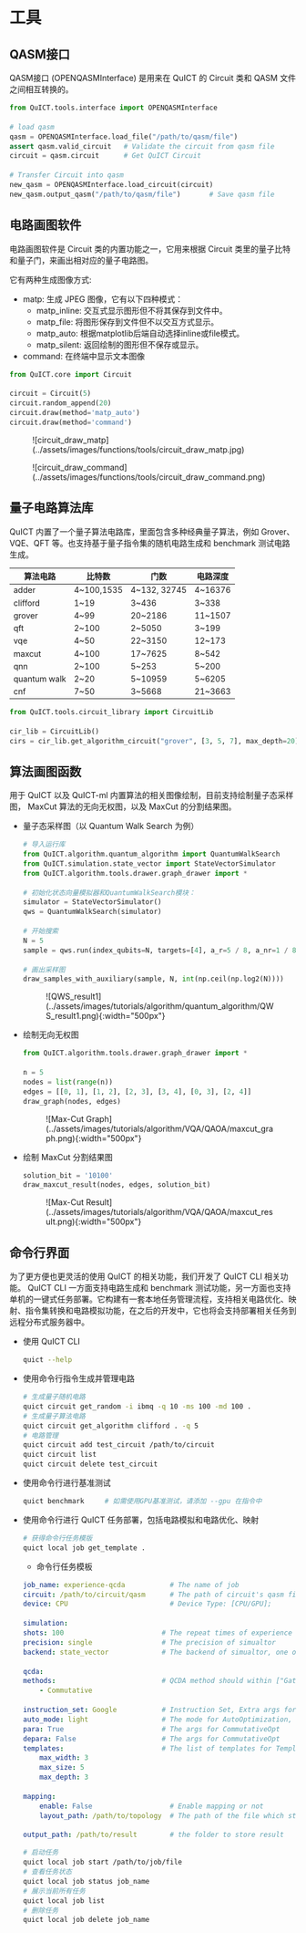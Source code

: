 # 工具

## QASM接口

QASM接口 (OPENQASMInterface) 是用来在 QuICT 的 Circuit 类和 QASM 文件之间相互转换的。

``` python
from QuICT.tools.interface import OPENQASMInterface

# load qasm
qasm = OPENQASMInterface.load_file("/path/to/qasm/file")
assert qasm.valid_circuit   # Validate the circuit from qasm file
circuit = qasm.circuit      # Get QuICT Circuit

# Transfer Circuit into qasm
new_qasm = OPENQASMInterface.load_circuit(circuit)
new_qasm.output_qasm("/path/to/qasm/file")       # Save qasm file
```

## 电路画图软件

电路画图软件是 Circuit 类的内置功能之一，它用来根据 Circuit 类里的量子比特和量子门，来画出相对应的量子电路图。

它有两种生成图像方式:

- matp: 生成 JPEG 图像，它有以下四种模式：
    - matp_inline: 交互式显示图形但不将其保存到文件中。
    - matp_file: 将图形保存到文件但不以交互方式显示。
    - matp_auto: 根据matplotlib后端自动选择inline或file模式。
    - matp_silent: 返回绘制的图形但不保存或显示。
- command: 在终端中显示文本图像

``` python
from QuICT.core import Circuit

circuit = Circuit(5)
circuit.random_append(20)
circuit.draw(method='matp_auto')
circuit.draw(method='command')
```

<figure markdown>
![circuit_draw_matp](../assets/images/functions/tools/circuit_draw_matp.jpg)
</figure>

<figure markdown>
![circuit_draw_command](../assets/images/functions/tools/circuit_draw_command.png)
</figure>


## 量子电路算法库

QuICT 内置了一个量子算法电路库，里面包含多种经典量子算法，例如 Grover、VQE、QFT 等。也支持基于量子指令集的随机电路生成和 benchmark 测试电路生成。

| 算法电路     | 比特数     | 门数         | 电路深度 |
| ------------ | ---------- | ------------ | -------- |
| adder        | 4~100,1535 | 4~132, 32745 | 4~16376  |
| clifford     | 1~19       | 3~436        | 3~338    |
| grover       | 4~99       | 20~2186      | 11~1507  |
| qft          | 2~100      | 2~5050       | 3~199    |
| vqe          | 4~50       | 22~3150      | 12~173   |
| maxcut       | 4~100      | 17~7625      | 8~542    |
| qnn          | 2~100      | 5~253        | 5~200    |
| quantum walk | 2~20       | 5~10959      | 5~6205   |
| cnf          | 7~50       | 3~5668       | 21~3663  |

```python
from QuICT.tools.circuit_library import CircuitLib

cir_lib = CircuitLib()
cirs = cir_lib.get_algorithm_circuit("grover", [3, 5, 7], max_depth=20)     # 生成Grover算法电路，比特数分别为3、5、7，最大深度为20
```


## 算法画图函数

用于 QuICT 以及 QuICT-ml 内置算法的相关图像绘制，目前支持绘制量子态采样图， MaxCut 算法的无向无权图，以及 MaxCut 的分割结果图。

- 量子态采样图（以 Quantum Walk Search 为例）
  
    ``` python
    # 导入运行库
    from QuICT.algorithm.quantum_algorithm import QuantumWalkSearch
    from QuICT.simulation.state_vector import StateVectorSimulator
    from QuICT.algorithm.tools.drawer.graph_drawer import *

    # 初始化状态向量模拟器和QuantumWalkSearch模块：
    simulator = StateVectorSimulator()
    qws = QuantumWalkSearch(simulator)

    # 开始搜索
    N = 5
    sample = qws.run(index_qubits=N, targets=[4], a_r=5 / 8, a_nr=1 / 8)

    # 画出采样图
    draw_samples_with_auxiliary(sample, N, int(np.ceil(np.log2(N))))
    ```

    <figure markdown>
    ![QWS_result1](../assets/images/tutorials/algorithm/quantum_algorithm/QWS_result1.png){:width="500px"}
    </figure>

- 绘制无向无权图
  
    ```python
    from QuICT.algorithm.tools.drawer.graph_drawer import *

    n = 5
    nodes = list(range(n))
    edges = [[0, 1], [1, 2], [2, 3], [3, 4], [0, 3], [2, 4]]
    draw_graph(nodes, edges)
    ```

    <figure markdown>
    ![Max-Cut Graph](../assets/images/tutorials/algorithm/VQA/QAOA/maxcut_graph.png){:width="500px"}
    </figure>

- 绘制 MaxCut 分割结果图
  
    ```python
    solution_bit = '10100'
    draw_maxcut_result(nodes, edges, solution_bit)
    ```

    <figure markdown>
    ![Max-Cut Result](../assets/images/tutorials/algorithm/VQA/QAOA/maxcut_result.png){:width="500px"}
    </figure>


## 命令行界面

为了更方便也更灵活的使用 QuICT 的相关功能，我们开发了 QuICT CLI 相关功能。 QuICT CLI 一方面支持电路生成和 benchmark 测试功能，另一方面也支持单机的一键式任务部署。它构建有一套本地任务管理流程，支持相关电路优化、映射、指令集转换和电路模拟功能，在之后的开发中，它也将会支持部署相关任务到远程分布式服务器中。

- 使用 QuICT CLI

    ``` sh
    quict --help
    ```

- 使用命令行指令生成并管理电路

    ``` sh
    # 生成量子随机电路
    quict circuit get_random -i ibmq -q 10 -ms 100 -md 100 .
    # 生成量子算法电路
    quict circuit get_algorithm clifford . -q 5
    # 电路管理
    quict circuit add test_circuit /path/to/circuit
    quict circuit list
    quict circuit delete test_circuit
    ```

- 使用命令行进行基准测试

    ``` sh
    quict benchmark     # 如需使用GPU基准测试，请添加 --gpu 在指令中
    ```

- 使用命令行进行 QuICT 任务部署，包括电路模拟和电路优化、映射

    ``` sh
    # 获得命令行任务模版
    quict local job get_template .
    ```

    - 命令行任务模板
    ```yml
    job_name: experience-qcda           # The name of job
    circuit: /path/to/circuit/qasm      # The path of circuit's qasm file
    device: CPU                         # Device Type: [CPU/GPU];

    simulation:
    shots: 100                        # The repeat times of experience
    precision: single                 # The precision of simualtor
    backend: state_vector             # The backend of simualtor, one of [unitary, state_vector, density_matrix].

    qcda:
    methods:                          # QCDA method should within ["GateTransform", "Clifford", "CliffordRz", "Commutative", "SymbolicClifford", "Template", "CNOT"]
        - Commutative

    instruction_set: Google           # Instruction Set, Extra args for GateTransform; one of ["USTC", "Google", "IBMQ", "IonQ", "Nam", "Origin"]
    auto_mode: light                  # The mode for AutoOptimization, one of [light, heavy]
    para: True                        # The args for CommutativeOpt
    depara: False                     # The args for CommutativeOpt
    templates:                        # The list of templates for TemplateOpt
        max_width: 3
        max_size: 5
        max_depth: 3

    mapping:
        enable: False                   # Enable mapping or not
        layout_path: /path/to/topology  # The path of the file which store the topology

    output_path: /path/to/result        # the folder to store result
    ```

    ```sh
    # 启动任务
    quict local job start /path/to/job/file
    # 查看任务状态
    quict local job status job_name
    # 展示当前所有任务
    quict local job list
    # 删除任务
    quict local job delete job_name
    ```
